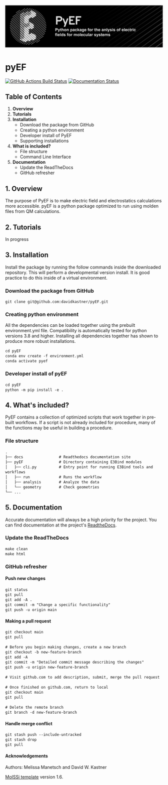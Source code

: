 ![Graphical Summary of README](docs/_static/header.webp)
==============================
# pyEF
[//]: # (Badges)
[![GitHub Actions Build Status](https://github.com/davidkastner/pyef/workflows/CI/badge.svg)](https://github.com/davidkastner/pyef/actions?query=workflow%3ACI)
[![Documentation Status](https://readthedocs.org/projects/pyef/badge/?version=latest)](https://pyef.readthedocs.io/en/latest/?badge=latest)

## Table of Contents
1. **Overview**
2. **Tutorials**
3. **Installation**
    * Download the package from GitHub
    * Creating a python environment
    * Developer install of PyEF
    * Supporting installations
4. **What is included?**
    * File structure
    * Command Line Interface
5. **Documentation**
    * Update the ReadTheDocs
    * GitHub refresher


## 1. Overview
The purpose of PyEF is to make electric field and electrostatics calculations more accessible.
pyEF is a python package optimized to run using molden files from QM calculations.

## 2. Tutorials
In progress

## 3. Installation
Install the package by running the follow commands inside the downloaded repository. 
This will perform a developmental version install. 
It is good practice to do this inside of a virtual environment.

### Download the package from GitHub
```
git clone git@github.com:davidkastner/pyEF.git
```

### Creating python environment
All the dependencies can be loaded together using the prebuilt environment.yml file.
Compatibility is automatically tested for python versions 3.8 and higher.
Installing all dependencies together has shown to produce more robust installations.

```
cd pyEF
conda env create -f environment.yml
conda activate pyef
```

### Developer install of pyEF
```
cd pyEF
python -m pip install -e .
```

## 4. What's included?
PyEF contains a collection of optimized scripts that work together in pre-built workflows.
If a script is not already included for procedure, many of the functions may be useful in building a procedure.

### File structure

```
.
├── docs                # Readthedocs documentation site
├── pyEF                # Directory containing E3Bind modules
│   ├── cli.py          # Entry point for running E3Bind tools and workflows
│   ├── run             # Runs the workflow
│   ├── analysis        # Analyze the data
│   └── geometry        # Check geometries
└── ...
```


## 5. Documentation
Accurate documentation will always be a high priority for the project.
You can find documentation at the project's [ReadtheDocs](https://pyEF.readthedocs.io/).

### Update the ReadTheDocs

```
make clean
make html
```

### GitHub refresher
#### Push new changes

```
git status
git pull
git add -A .
git commit -m "Change a specific functionality"
git push -u origin main
```

#### Making a pull request
```
git checkout main
git pull

# Before you begin making changes, create a new branch
git checkout -b new-feature-branch
git add -A
git commit -m "Detailed commit message describing the changes"
git push -u origin new-feature-branch

# Visit github.com to add description, submit, merge the pull request

# Once finished on github.com, return to local
git checkout main
git pull

# Delete the remote branch
git branch -d new-feature-branch
```

#### Handle merge conflict

```
git stash push --include-untracked
git stash drop
git pull
```

#### Acknowledgements
Authors: Melissa Manetsch and David W. Kastner

[MolSSi template](https://github.com/molssi/cookiecutter-cms) version 1.6.
